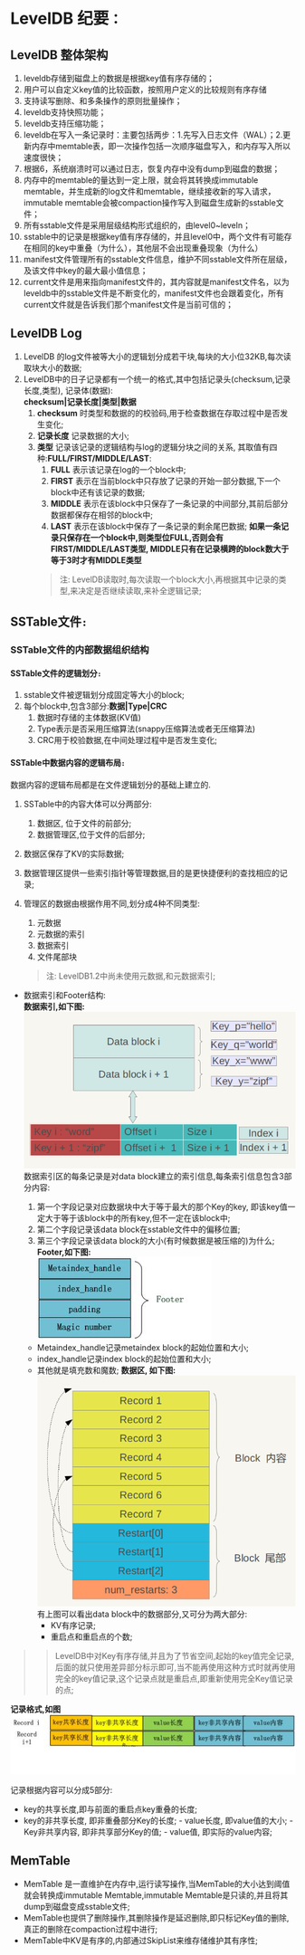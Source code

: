 # LevelDB 纪要`：`

## LevelDB 整体架构

1. leveldb存储到磁盘上的数据是根据key值有序存储的；
2. 用户可以自定义key值的比较函数，按照用户定义的比较规则有序存储
3. 支持读写删除、和多条操作的原则批量操作；
4. leveldb支持快照功能；
5. leveldb支持压缩功能；
6. leveldb在写入一条记录时：主要包括两步：1.先写入日志文件（WAL）；2.更新内存中memtable表，即一次操作包括一次顺序磁盘写入，和内存写入所以速度很快；
7. 根据6，系统崩溃时可以通过日志，恢复内存中没有dump到磁盘的数据；
8. 内存中的memtable的量达到一定上限，就会将其转换成immutable memtable，并生成新的log文件和memtable，继续接收新的写入请求，immutable memtable会被compaction操作写入到磁盘生成新的sstable文件；
9. 所有sstable文件是采用层级结构形式组织的，由level0~leveln；
10. sstable中的记录是根据key值有序存储的，并且level0中，两个文件有可能存在相同的key中重叠（为什么），其他层不会出现重叠现象（为什么）
11. manifest文件管理所有的sstable文件信息，维护不同sstable文件所在层级，及该文件中key的最大最小值信息；
12. current文件是用来指向manifest文件的，其内容就是manifest文件名，以为leveldb中的sstable文件是不断变化的，manifest文件也会跟着变化，所有current文件就是告诉我们那个manifest文件是当前可信的；

## LevelDB Log

1. LevelDB 的log文件被等大小的逻辑划分成若干块,每块的大小位32KB,每次读取块大小的数据;
2. LevelDB中的日子记录都有一个统一的格式,其中包括记录头(checksum,记录长度,类型), 记录体(数据):  
   **checksum|记录长度|类型|数据**
   1. **checksum** 时类型和数据的的校验码,用于检查数据在存取过程中是否发生变化;
   2. **记录长度** 记录数据的大小;
   3. **类型** 记录该记录的逻辑结构与log的逻辑分块之间的关系, 其取值有四种:**FULL/FIRST/MIDDLE/LAST**:
      1. **FULL** 表示该记录在log的一个block中;
      2. **FIRST** 表示在当前block中只存放了记录的开始一部分数据,下一个block中还有该记录的数据;
      3. **MIDDLE** 表示在该block中只保存了一条记录的中间部分,其前后部分数据都保存在相邻的block中;
      4. **LAST** 表示在该block中保存了一条记录的剩余尾巴数据;
       **如果一条记录只保存在一个block中,则类型位FULL,否则会有FIRST/MIDDLE/LAST类型, MIDDLE只有在记录横跨的block数大于等于3时才有MIDDLE类型**
      > 注: LevelDB读取时,每次读取一个block大小,再根据其中记录的类型,来决定是否继续读取,来补全逻辑记录;

## SSTable文件`:`

### SSTable文件的内部数据组织结构  

#### SSTable文件的逻辑划分`:`

1. sstable文件被逻辑划分成固定等大小的block;
2. 每个block中,包含3部分:**数据|Type|CRC**
   1. 数据时存储的主体数据(KV值)
   2. Type表示是否采用压缩算法(snappy压缩算法或者无压缩算法)
   3. CRC用于校验数据,在中间处理过程中是否发生变化;

#### SSTable中数据内容的逻辑布局`:`

数据内容的逻辑布局都是在文件逻辑划分的基础上建立的.

1. SSTable中的内容大体可以分两部分:

   1. 数据区, 位于文件的前部分;
   2. 数据管理区,位于文件的后部分;
2. 数据区保存了KV的实际数据;
3. 数据管理区提供一些索引指针等管理数据,目的是更快捷便利的查找相应的记录;
4. 管理区的数据由根据作用不同,划分成4种不同类型:
   1. 元数据
   2. 元数据的索引
   3. 数据索引
   4. 文件尾部块
   > 注: LevelDB1.2中尚未使用元数据,和元数据索引;

* 数据索引和Footer结构:  
   **数据索引,如下图:**
![data index](pictures/data_index.jpg#pic_center "数据索引")
数据索引区的每条记录是对data block建立的索引信息,每条索引信息包含3部分内容:

   1. 第一个字段记录对应数据块中大于等于最大的那个Key的key, 即该key值一定大于等于该block中的所有key,但不一定在该block中;
   2. 第二个字段记录该data block在sstable文件中的偏移位置;
   3. 第三个字段记录该data block的大小(有时候数据是被压缩的)为什么;  
   **Footer,如下图:**  
![sstable footer](pictures/sstable_footer.png#pic_center "sstable 尾部结构")

   - Metaindex_handle记录metaindex block的起始位置和大小;
   - index_handle记录index block的起始位置和大小;
   - 其他就是填充数和魔数;
   **数据区, 如下图:**
![data context](pictures/data_context.png#pic_center "data block 数据的内容")
   有上图可以看出data block中的数据部分,又可分为两大部分:
      - KV有序记录;
      - 重启点和重启点的个数;

>> LevelDB中对Key有序存储,并且为了节省空间,起始的key值完全记录,后面的就只使用差异部分标示即可,当不能再使用这种方式时就再使用完全的key值记录,这个记录点就是重启点,即重新使用完全Key值记录的点;

   **记录格式,如图**
![record format](pictures/record_format.png#pic_center "record format")

记录根据内容可以分成5部分:

- key的共享长度,即与前面的重启点key重叠的长度;
- key的非共享长度, 即非重叠部分Key的长度;
      - value长度, 即value值的大小;
      - Key非共享内容, 即非共享部分Key的值;
      - value值, 即实际的value内容;

## MemTable

   - MemTable 是一直维护在内存中,运行读写操作,当MemTable的大小达到阈值就会转换成immutable Memtable,immutable Memtable是只读的,并且将其dump到磁盘变成sstable文件;
   - MemTable也提供了删除操作,其删除操作是延迟删除,即只标记Key值的删除,真正的删除在compaction过程中进行;
   - MemTable中KV是有序的,内部通过SkipList来维存储维护其有序性;
